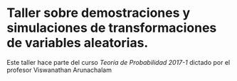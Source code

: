# Taller sobre demostraciones y simulaciones de transformaciones de variables aleatorias. 
Este taller hace parte del curso *Teoría de Probabilidad 2017-1* dictado por el profesor Viswanathan Arunachalam
